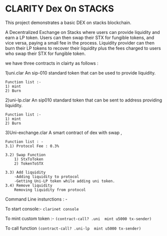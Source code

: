 # CLARITY Dex On STACKS

This project demonstrates a basic DEX on stacks blockchain.

A Decentralized Exchange on Stacks where users can provide liquidity and earn a LP token. Users can then swap their STX for fungible tokens, and vice versa, paying a small fee in the process. Liquidity provider can then burn their LP tokens to recover their liquidity plus the fees charged to users who swap their STX for fungible token.

we have three contracts in clairty as follows : 

1)uni.clar 
    An sip-010 standard token that can be used to provide liquidity. 
    
    Function list :- 
    1) mint 
    2) Burn 

2)uni-lp.clar 
    An sip010 standard token that can be sent to address providing liquidity. 
    
    Function list :- 
    1) mint 
    2) Burn 

3)Uni-exchange.clar 
    A smart contract of dex with swap ,  
    
    Function list : - 
    3.1) Protocol Fee : 0.3%

    3.2) Swap Function 
        1) StxToToken
        2) TokenToSTX 

    3.3) Add liquidity
        -Adding liquidity to protocol  
        -Getting Uni-LP token while adding uni token.
    3.4) Remove liquidity 
        Removing liquidity from protocol 
        
        
  
Command Line insturctions : - 

To start console:-
`clarinet console`

To mint custom token :-
`(contract-call? .uni  mint u5000 tx-sender)`

To call function 
`(contract-call? .uni-lp  mint u5000 tx-sender)`


